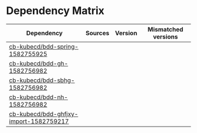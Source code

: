 # Dependency Matrix

Dependency | Sources | Version | Mismatched versions
---------- | ------- | ------- | -------------------
[cb-kubecd/bdd-spring-1582755925](https://github.com/cb-kubecd/bdd-spring-1582755925.git) |  | []() | 
[cb-kubecd/bdd-gh-1582756982](https://github.com/cb-kubecd/bdd-gh-1582756982.git) |  | []() | 
[cb-kubecd/bdd-sbhg-1582756982](https://github.com/cb-kubecd/bdd-sbhg-1582756982.git) |  | []() | 
[cb-kubecd/bdd-nh-1582756982](https://github.com/cb-kubecd/bdd-nh-1582756982.git) |  | []() | 
[cb-kubecd/bdd-ghfjxy-import-1582759217](https://github.com/cb-kubecd/bdd-ghfjxy-import-1582759217.git) |  | []() | 
